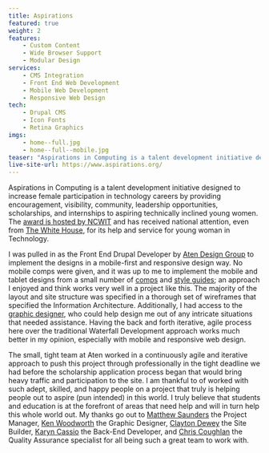 ```yaml
---
title: Aspirations 
featured: true
weight: 2
features:
    - Custom Content
    - Wide Browser Support
    - Modular Design
services:
    - CMS Integration
    - Front End Web Development
    - Mobile Web Development
    - Responsive Web Design
tech:
    - Drupal CMS
    - Icon Fonts
    - Retina Graphics
imgs:
    - home--full.jpg
    - home--full--mobile.jpg
teaser: "Aspirations in Computing is a talent development initiative designed to increase female participation in technology careers by providing encouragement, visibility, community, leadership opportunities, scholarships, and internships to aspiring technically inclined young women."
live-site-url: https://www.aspirations.org/
---
```

Aspirations in Computing is a talent development initiative designed to increase female participation in technology careers by providing encouragement, visibility, community, leadership opportunities, scholarships, and internships to aspiring technically inclined young women. The [award is hosted by NCWIT](http://www.ncwit.org/programs-campaigns/aspirations-computing) and has received national attention, even from [The White House][white-house], for its help and service for young woman in Technology.

I was pulled in as the Front End Drupal Developer by [Aten Design Group][aten-post] to implement the designs in a mobile-first and responsive design way. No mobile comps were given, and it was up to me to implement the mobile and tablet designs from a small number of [comps](https://www.dropbox.com/s/83whx24jvtbq0sq/page--home--comp.png) and [style guides](https://www.dropbox.com/s/hqsv74pvhgqzcye/site-design-elements-06a.png); an approach I enjoyed and think works very well in a project like this. The majority of the layout and site structure was specified in a thorough set of wireframes that specified the Information Architecture. Additionally, I had access to the [graphic designer][ken], who could help design me out of any intricate situations that needed assistance. Having the back and forth iterative, agile process here over the traditional Waterfall Development approach works much better in my opinion, especially with mobile and responsive web design.

The small, tight team at Aten worked in a continuously agile and iterative approach to push this project through professionally in the tight deadline we had before the scholarship application process began that would bring heavy traffic and participation to the site. I am thankful to of worked with such adept, skilled, and happy people on a project that truly is helping people out to aspire (pun intended) in this world. I truly believe that students and education is at the forefront of areas that need help and will in turn help this whole world out. My thanks go out to [Matthew Saunders][matthew] the Project Manager, [Ken Woodworth][ken] the Graphic Designer, [Clayton Dewey][clayton] the Site Builder, [Karyn Cassio][karyn] the Back-End Developer, and [Chris Coughlan][chris] the Quality Assurance specialist for all being such a great team to work with.

[white-house]: http://www.whitehouse.gov/blog/2013/08/12/building-true-pipeline-young-women-tech-scale-urgency
[aten-post]: http://atendesigngroup.com/blog/increasing-access-computing-opportunities-young-women
[karyn]: http://atendesigngroup.com/about/karyn-cassio
[clayton]: http://atendesigngroup.com/about/clayton-dewey
[matthew]: http://atendesigngroup.com/about/matthew-saunders
[chris]: http://atendesigngroup.com/about/chris-coughlan
[ken]: http://atendesigngroup.com/about/ken-woodworth
